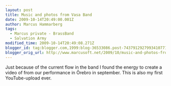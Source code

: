 ```yaml
---
layout: post
title: Music and photos from Vasa Band
date: 2009-10-14T20:49:00.001Z
author: Marcus Hammarberg
tags:
  - Marcus private - BrassBand
  - Salvation Army
modified_time: 2009-10-14T20:49:08.271Z
blogger_id: tag:blogger.com,1999:blog-36533086.post-7437912927993410771
blogger_orig_url: http://www.marcusoft.net/2009/10/music-and-photos-from-vasa-band.html
---
```



Just because of the current flow in the band I found the energy to
create a video of from our performance in Örebro in september. This is
also my first YouTube-upload ever.
